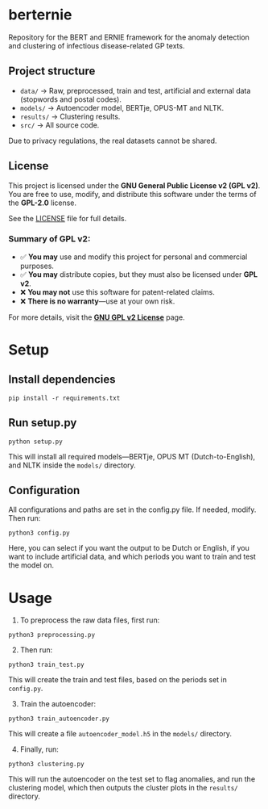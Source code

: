 # berternie

Repository for the BERT and ERNIE framework for the anomaly detection and clustering of infectious disease-related GP texts.

## Project structure
- `data/` → Raw, preprocessed, train and test, artificial and external data (stopwords and postal codes).
- `models/` → Autoencoder model, BERTje, OPUS-MT and NLTK.
- `results/` → Clustering results.
- `src/` → All source code.

Due to privacy regulations, the real datasets cannot be shared.

## License

This project is licensed under the **GNU General Public License v2 (GPL v2)**.  
You are free to use, modify, and distribute this software under the terms of the **GPL-2.0** license.

See the [LICENSE](./LICENSE) file for full details.

### Summary of GPL v2:
- ✅ **You may** use and modify this project for personal and commercial purposes.
- ✅ **You may** distribute copies, but they must also be licensed under **GPL v2**.
- ❌ **You may not** use this software for patent-related claims.
- ❌ **There is no warranty**—use at your own risk.

For more details, visit the **[GNU GPL v2 License](https://www.gnu.org/licenses/old-licenses/gpl-2.0.html)** page.

# Setup

## Install dependencies

```pip install -r requirements.txt```

## Run setup.py

```python setup.py```

This will install all required models—BERTje, OPUS MT (Dutch-to-English), and NLTK inside the `models/` directory.

## Configuration

All configurations and paths are set in the config.py file. If needed, modify. Then run:

```python3 config.py```

Here, you can select if you want the output to be Dutch or English, if you want to include artificial data, and which periods you want to train and test the model on.

# Usage

1. To preprocess the raw data files, first run:

```python3 preprocessing.py```

2. Then run:

```python3 train_test.py```

This will create the train and test files, based on the periods set in `config.py`.

3. Train the autoencoder:

```python3 train_autoencoder.py```

This will create a file `autoencoder_model.h5` in the `models/` directory.

4. Finally, run:

```python3 clustering.py```

This will run the autoencoder on the test set to flag anomalies, and run the clustering model, which then outputs the cluster plots in the `results/` directory.



